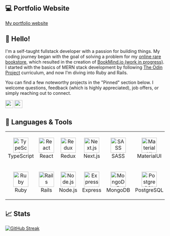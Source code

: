 ## 💻 Portfolio Website

<a href="https://www.kristinasparrow.com">My portfolio website</a>


## 👋 Hello!

I'm a self-taught fullstack developer with a passion for building things. My coding journey began with the goal of solving a problem for my <a href="https://www.sparrowsbookshop.com" target="_blank">online rare bookstore</a>, which resulted in the creation of <a href="http://www.bookmind.io">BookMind.io (work in progress)</a>. I started with the basics of MERN stack development by following <a href="https://www.theodinproject.com/" target="_blank">The Odin Project</a> curriculum, and now I'm diving into Ruby and Rails.

You can find a few noteworthy projects in the "Pinned" section below. I welcome questions, feedback (which is highly appreciated), job offers, or simply reaching out to connect.

<a href="https://www.linkedin.com/in/kristina-sparrow"><img src="https://img.shields.io/badge/linkedin-%230077B5.svg?&style=for-the-badge&logo=linkedin&logoColor=white" height=25></a>
<a href="mailto:sparrow.kristinab@gmail.com"><img src="https://img.shields.io/badge/Gmail-D14836?style=for-the-badge&logo=gmail&logoColor=white" height=25></a>


## 🔧 Languages & Tools

<table>
  <tr>
    <td align="center" height="108" width="108">
      <img src="https://github.com/get-icon/geticon/blob/master/icons/typescript-icon.svg" title="TypeScript" alt="TypeScript" width="48" height="48"/>
      <br />
      TypeScript
    </td>
    <td align="center" height="108" width="108">
      <img src="https://github.com/get-icon/geticon/blob/master/icons/react.svg" title="React" alt="React" width="48" height="48"/>
      <br />
      React
    </td>
    <td align="center" height="108" width="108">
      <img src="https://github.com/get-icon/geticon/blob/master/icons/redux.svg" title="Redux" alt="Redux" width="48" height="48"/>
      <br />
      Redux
    </td>
    <td align="center" height="108" width="108">
      <img src="https://github.com/get-icon/geticon/blob/master/icons/nextjs-icon.svg" title="Next.js" alt="Next.js" width="48" height="48"/>
      <br />
      Next.js
    </td>
    <td align="center" height="108" width="108">
      <img src="https://github.com/get-icon/geticon/blob/master/icons/sass.svg" title="SASS" alt="SASS" width="48" height="48"/>
      <br />
      SASS
    </td>
    <td align="center" height="108" width="108">
      <img src="https://github.com/get-icon/geticon/blob/master/icons/material-ui.svg"  title="MaterialUI" alt="MaterialUI" width="48" height="48"/>
      <br />
      MaterialUI
    </td>
    <td align="center" height="108" width="108">
      <img src="https://github.com/get-icon/geticon/blob/master/icons/chakra-icon.svg" title="ChakraUI" alt="ChakraUI" width="48" height="48"/>
      <br />
      ChakraUI
    </td>
    <td align="center" height="108" width="108">
      <img src="https://github.com/get-icon/geticon/blob/master/icons/figma.svg" title="SASS" alt="SASS" width="48" height="48"/>
      <br />
      Figma
    </td>
  </tr>
  <tr>
    <td align="center" height="108" width="108">
      <img src="https://github.com/get-icon/geticon/blob/master/icons/ruby.svg" title="Ruby" alt="Ruby" width="48" height="48"/>
      <br />
      Ruby
    </td>
    <td align="center" height="108" width="108">
      <img src="https://github.com/get-icon/geticon/blob/master/icons/rails.svg" title="Rails" alt="Rails" width="48" height="48"/>
      <br />
      Rails
    </td>
    <td align="center" height="108" width="108">
      <img src="https://github.com/get-icon/geticon/blob/master/icons/nodejs-icon.svg" title="Node.js" alt="Node.js" width="48" height="48"/>
      <br />
      Node.js
    </td>
    <td align="center" height="108" width="108">
      <img src="https://cdn.jsdelivr.net/gh/devicons/devicon/icons/express/express-original.svg" title="Express" alt="Express" width="48" height="48"/>
      <br />
      Express
    </td>
    <td align="center" height="108" width="108">
      <img src="https://github.com/get-icon/geticon/blob/master/icons/mongodb-icon.svg" title="MongoDB" alt="MongoDB" width="48" height="48"/>
      <br />
      MongoDB
    </td>
    <td align="center" height="108" width="108">
      <img src="https://github.com/get-icon/geticon/blob/master/icons/postgresql.svg" title="PostgreSQL" alt="PostgreSQL" width="48" height="48"/>
      <br />
      PostgreSQL
    </td>
    <td align="center" height="108" width="108">
      <img src="https://github.com/get-icon/geticon/blob/master/icons/bash.svg" title="Jest" alt="Jest" width="48" height="48"/>
      <br />
      Bash
    </td>
    <td align="center" height="108" width="108">
      <img src="https://github.com/get-icon/geticon/blob/master/icons/webpack.svg" title="Webpack" alt="Webpack" width="48" height="48"/>
      <br />
      Webpack
    </td>
  </tr>
 </table>


## 📈 Stats

[![GitHub Streak](https://streak-stats.demolab.com?user=kristina-sparrow&theme=algolia&date_format=M%20j%5B%2C%20Y%5D&mode=weekly)](https://git.io/streak-stats)
